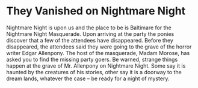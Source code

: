 # They Vanished on Nightmare Night
Nightmare Night is upon us and the place to be is Baltimare for the Nightmare Night Masquerade. Upon arriving at the party the ponies discover that a few of the attendees have disappeared. Before they disappeared, the attendees said they were going to the grave of the horror writer Edgar Allenpony. The host of the masquerade, Madam Morose, has asked you to find the missing party goers. Be warned, strange things happen at the grave of Mr. Allenpony on Nightmare Night. Some say it is haunted by the creatures of his stories, other say it is a doorway to the dream lands, whatever the case – be ready for a night of mystery.
